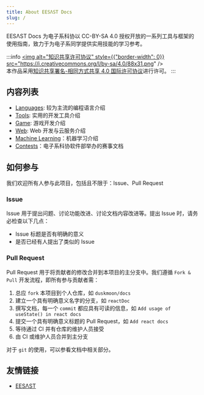 ```yaml
---
title: About EESΛST Docs
slug: /
---
```


EESΛST Docs 为电子系科协以 CC-BY-SA 4.0 授权开放的一系列工具与框架的使用指南，致力于为电子系同学提供实用技能的学习参考。

:::info
<a rel="license" href="http://creativecommons.org/licenses/by-sa/4.0/">
<img alt="知识共享许可协议" style={{"border-width": 0}} src="https://i.creativecommons.org/l/by-sa/4.0/88x31.png" />
</a><br/>
本作品采用<a rel="license" href="http://creativecommons.org/licenses/by-sa/4.0/">知识共享署名-相同方式共享 4.0 国际许可协议</a>进行许可。
:::

## 内容列表

- [Languages](../languages/README.md): 较为主流的编程语言介绍
- [Tools](../tools/README.md): 实用的开发工具介绍
- [Game](../game/README.md): 游戏开发介绍
- [Web](../web/README.md): Web 开发与云服务介绍
- [Machine Learning](../machine_learning/README.md)：机器学习介绍
- [Contests](../contests/README.md)：电子系科协软件部举办的赛事文档

## 如何参与

我们欢迎所有人参与此项目，包括且不限于：Issue、Pull Request

### Issue

Issue 用于提出问题、讨论功能改进、讨论文档内容改进等。提出 Issue 时，请务必检查以下几点：

- Issue 标题是否有明确的意义
- 是否已经有人提出了类似的 Issue

### Pull Request

Pull Request 用于将贡献者的修改合并到本项目的主分支中。我们遵循 `Fork & Pull` 开发流程，即所有参与贡献者需：

1. 总应 `fork` 本项目到个人仓库，如 `duskmoon/docs`
2. 建立一个具有明确意义名字的分支，如 `reactDoc`
3. 撰写文档，每一个 `commit` 都应具有可读的信息，如 `Add usage of useState() in react docs`
4. 提交一个具有明确意义标题的 Pull Request，如 `Add react docs`
5. 等待通过 CI 并有仓库的维护人员接受
6. 由 CI 或维护人员合并到主分支

对于 `git` 的使用，可以参看文档中相关部分。

## 友情链接

- [EESΛST](https://eesast.com)
